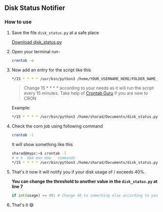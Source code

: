 ## Disk Status Notifier

### How to use


1. Save the file `disk_status.py` at a safe place

    [Download disk_status.py](https://github.com/sharadcodes/scripts/blob/master/disk_status/disk_status.py)
2. Open your terminal run-
    ```bash
    crontab -e
    ```
3. Now add an entry for the script like this
    ```bash
    */15 * * * * /usr/bin/python3 /home/YOUR_USERNAME_HERE/FOLDER_NAME_OR_PATH_TO_FILE_FROM_USER_DIR/disk_status.py
    ```
    >Change 15 * * * * according to your needs as it will run the script every 15 minutes.
    >Take help of [Crontab Guru](https://crontab.guru/)  if you are new to CRON
    
    Example: 
    ```bash
    */15 * * * * /usr/bin/python3 /home/sharad/Documents/disk_status.py
    ```
4. Check the corn job using following command
    ```bash
    crontab -l
    ```
    It will show something like this
    ```bash
    sharad@mypc:~$ crontab -l
    # m h  dom mon dow   commando
    */15 * * * * /usr/bin/python3 /home/sharad/Documents/disk_status.py
    ```
5. That's it now it will notify you if your disk usage of / exceeds 40%.

    **You can change the threshold to another value in the `disk_status.py` at line 7**
    
    ```py
    if int(usage) >= 40: # Change 40 to something else according to your needs
    ```
6. That's it :smile:
